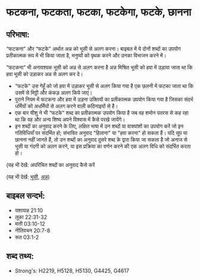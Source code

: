 # फटकना, फटकता, फटका, फटकेगा, फटके, छानना #

## परिभाषा: ##

“फटकना” और “फटके” अर्थात अन्न को भूसी से अलग करना। बाइबल में ये दोनों शब्दों का उपयोग प्रतीकात्मक रूप में भी किया जाता है, मनुष्यों को पृथक करने और उनका विभाजन करने में।

“फटकना” भी अनावश्यक भूसी को अन्न से अलग करना है अन्न मिश्रित भूसी को हवा में उड़ाया जाता था कि हवा भूसी को उड़ाकर अन्न से अलग कर दे।

* “फटके” उस गेहूँ को जो हवा में उड़ाकर भूसी से अलग किया गया है एक छलनी में फटका जाता था कि उसमें से मिट्टी और कंकड़ अलग किये जाएं।
* पुराने नियम में फटकना और हवा में उड़ना उक्तियों का प्रतीकात्मक उपयोग किया गया है जिसका संदर्भ धर्मियों को अधर्मियों से अलग करने वाली कठिनाइयों से है।
* एक बार यीशु ने भी “फटके” शब्द का प्रतीकात्मक उपयोग किया है जब वह शमोन पतरस से कह रहा था कि वह और अन्य शिष्य अपने विश्वास में कैसे परखे जायेंगे।
* इन शब्दों का अनुवाद करने के लिए, लक्षित भाषा में उन शब्दों या वाक्यांशों का उपयोग करें जो इन गतिविधियाँ पर संदर्भित हो; संभावित अनुवाद "हिलाना" या "हवा करना" हो सकता हैं। यदि सूप या छानना नहीं जानते हैं, तो उन शब्दों का अनुवाद दुसरे शब्द के द्वारा किया जा सकता है जो अनाज से भूसी या गंदगी को अलग करने, या इस प्रक्रिया का वर्णन करने की एक अलग विधि को संदर्भित करता हो।

(यह भी देखें: अपरिचित शब्दों का अनुवाद कैसे करें

(यह भी देखें: [भूसी](../chaff.md), [अन्न](../grain.md))

## बाइबल सन्दर्भ: ##

* यशायाह 21:10
* लूका 22:31-32
* मत्ती 03:10-12
* नीतिवचन 20:7-8
* रूत 03:1-2

## शब्द तथ्य: ##

* Strong's: H2219, H5128, H5130, G4425, G4617

